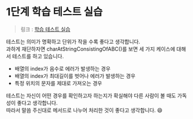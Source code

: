 # 1단계 학습 테스트 실습    
> 링크 : [학습 테스트 실습](https://github.com/next-step/java-racingcar/pull/1842)     
      
테스트는 의미가 명확하고 단위가 작을 수록 좋다고 생각합니다.  
과하게 재단하자면 charAtStringConsistingOfABC()를 보면 세 가지 케이스에 대해서 테스트를 하고 있습니다.   
  
- 배열의 index가 음수로 에러가 발생하는 경우  
- 배열의 index가 최대길이를 벗어나 에러가 발생하는 경우   
- 특정 위치의 문자를 제대로 가져오는 경우      
 
테스트는 자신이 어떤 경우를 확인하고자 하는지가 확실해야 다른 사람이 볼 때도 가독성이 좋다고 생각합니다.    
따라서 말씀 주신대로 메서드로 나누어 처리한 것이 좋다고 생각합니다. 😄     
